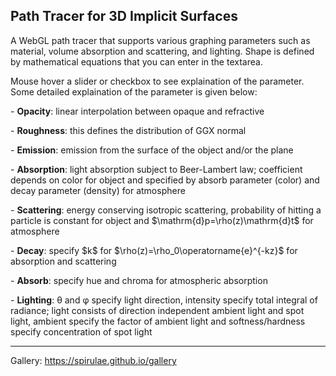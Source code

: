 <h2>Path Tracer for 3D Implicit Surfaces</h2>

<p>A WebGL path tracer that supports various graphing parameters such as material, volume absorption and scattering, and lighting. Shape is defined by mathematical equations that you can enter in the textarea.</p>

<p>Mouse hover a slider or checkbox to see explaination of the parameter. Some detailed explaination of the parameter is given below:</p>

<p>- <b>Opacity</b>: linear interpolation between opaque and refractive</p>

<p>- <b>Roughness</b>: this defines the distribution of GGX normal</p>

<p>- <b>Emission</b>: emission from the surface of the object and/or the plane</p>

<p>- <b>Absorption</b>: light absorption subject to Beer-Lambert law; coefficient depends on color for object and specified by absorb parameter (color) and decay parameter (density) for atmosphere</p>

<p>- <b>Scattering</b>: energy conserving isotropic scattering, probability of hitting a particle is constant for object and $\mathrm{d}p=\rho(z)\mathrm{d}t$ for atmosphere</p>

<p>- <b>Decay</b>: specify $k$ for $\rho(z)=\rho_0\operatorname{e}^{-kz}$ for absorption and scattering</p>

<p>- <b>Absorb</b>: specify hue and chroma for atmospheric absorption</p>

<p>- <b>Lighting</b>: θ and φ specify light direction, intensity specify total integral of radiance; light consists of direction independent ambient light and spot light, ambient specify the factor of ambient light and softness/hardness specify concentration of spot light</p>

<p><hr/></p>

<p>Gallery: <a href="https://spirulae.github.io/gallery">https://spirulae.github.io/gallery</a></p>
